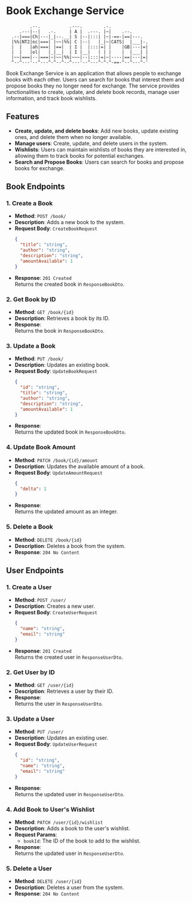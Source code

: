 
# Book Exchange Service

             .--.           .---.        .-.
         .---|--|   .-.     | A |  .---. |~|    .--.
      .--|===|Ch|---|_|--.__| S |--|:::| |~|-==-|==|---.
      |%%|NT2|oc|===| |~~|%%| C |--|   |_|~|CATS|  |___|-.
      |  |   |ah|===| |==|  | I |  |:::|=| |    |GB|---|=|
      |  |   |ol|   |_|__|  | I |__|   | | |    |  |___| |
      |~~|===|--|===|~|~~|%%|~~~|--|:::|=|~|----|==|---|=|
      ^--^---'--^---^-^--^--^---'--^---^-^-^-==-^--^---^-'

Book Exchange Service is an application that allows people to exchange books with each other. Users can search for books that interest them and propose books they no longer need for exchange. The service provides functionalities to create, update, and delete book records, manage user information, and track book wishlists.

## Features

- **Create, update, and delete books**: Add new books, update existing ones, and delete them when no longer available.
- **Manage users**: Create, update, and delete users in the system.
- **Wishlists**: Users can maintain wishlists of books they are interested in, allowing them to track books for potential exchanges.
- **Search and Propose Books**: Users can search for books and propose books for exchange.

## Book Endpoints

### 1. Create a Book

- **Method**: `POST /book/`
- **Description**: Adds a new book to the system.
- **Request Body**: `CreateBookRequest`
  ```json
  {
    "title": "string",
    "author": "string",
    "description": "string",
    "amountAvailable": 1
  }
  ```
- **Response**: `201 Created`  
  Returns the created book in `ResponseBookDto`.

### 2. Get Book by ID

- **Method**: `GET /book/{id}`
- **Description**: Retrieves a book by its ID.
- **Response**:  
  Returns the book in `ResponseBookDto`.

### 3. Update a Book

- **Method**: `PUT /book/`
- **Description**: Updates an existing book.
- **Request Body**: `UpdateBookRequest`
  ```json
  {
    "id": "string",
    "title": "string",
    "author": "string",
    "description": "string",
    "amountAvailable": 1
  }
  ```
- **Response**:  
  Returns the updated book in `ResponseBookDto`.

### 4. Update Book Amount

- **Method**: `PATCH /book/{id}/amount`
- **Description**: Updates the available amount of a book.
- **Request Body**: `UpdateAmountRequest`
  ```json
  {
    "delta": 1
  }
  ```
- **Response**:  
  Returns the updated amount as an integer.

### 5. Delete a Book

- **Method**: `DELETE /book/{id}`
- **Description**: Deletes a book from the system.
- **Response**: `204 No Content`

## User Endpoints

### 1. Create a User

- **Method**: `POST /user/`
- **Description**: Creates a new user.
- **Request Body**: `CreateUserRequest`
  ```json
  {
    "name": "string",
    "email": "string"
  }
  ```
- **Response**: `201 Created`  
  Returns the created user in `ResponseUserDto`.

### 2. Get User by ID

- **Method**: `GET /user/{id}`
- **Description**: Retrieves a user by their ID.
- **Response**:  
  Returns the user in `ResponseUserDto`.

### 3. Update a User

- **Method**: `PUT /user/`
- **Description**: Updates an existing user.
- **Request Body**: `UpdateUserRequest`
  ```json
  {
    "id": "string",
    "name": "string",
    "email": "string"
  }
  ```
- **Response**:  
  Returns the updated user in `ResponseUserDto`.

### 4. Add Book to User's Wishlist

- **Method**: `PATCH /user/{id}/wishlist`
- **Description**: Adds a book to the user's wishlist.
- **Request Params**:  
  - `bookId`: The ID of the book to add to the wishlist.
- **Response**:  
  Returns the updated user in `ResponseUserDto`.

### 5. Delete a User

- **Method**: `DELETE /user/{id}`
- **Description**: Deletes a user from the system.
- **Response**: `204 No Content`
